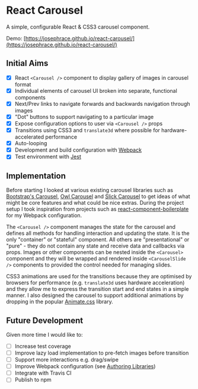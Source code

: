 # React Carousel

A simple, configurable React & CSS3 carousel component.

Demo: [https://josephrace.github.io/react-carousel/](https://josephrace.github.io/react-carousel/)

## Initial Aims

- [x] React `<Carousel />` component to display gallery of images in carousel format
- [x] Individual elements of carousel UI broken into separate, functional components
- [x] Next/Prev links to navigate forwards and backwards navigation through images
- [x] "Dot" buttons to support navigating to a particular image
- [x] Expose configuration options to user via `<Carousel />` props
- [x] Transitions using CSS3 and `translate3d` where possible for hardware-accelerated performance
- [x] Auto-looping
- [x] Development and build configuration with [Webpack](https://webpack.js.org/)
- [x] Test environment with [Jest](https://facebook.github.io/jest/)

## Implementation

Before starting I looked at various existing carousel libraries such as [Bootstrap's Carousel](https://getbootstrap.com/docs/4.0/components/carousel/), [Owl Carousel](https://owlcarousel2.github.io/OwlCarousel2/) and [Slick Carousel](https://kenwheeler.github.io/slick/) to get ideas of what might be core features and what could be nice extras.  During the project setup I took inspiration from projects such as [react-component-boilerplate](https://github.com/survivejs/react-component-boilerplate) for my Webpack configuration.

The `<Carousel />` component manages the state for the carousel and defines all methods for handling interaction and updating the state.  It is the only "container" or "stateful" component.  All others are "presentational" or "pure" - they do not contain any state and receive data and callbacks via props.  Images or other components can be nested inside the `<Carousel>` component and they will be wrapped and rendered inside `<CarouselSlide />` components to provided the control needed for managing slides.

CSS3 animations are used for the transitions because they are optimised by browsers for performance (e.g. `translate3d` uses hardware acceleration) and they allow me to express the transition start and end states in a simple manner.  I also designed the carousel to support additional animations by dropping in the popular [Animate.css](https://github.com/daneden/animate.css) library.

## Future Development

Given more time I would like to:

- [ ] Increase test coverage
- [ ] Improve lazy load implementation to pre-fetch images before transition
- [ ] Support more interactions e.g. drag/swipe
- [ ] Improve Webpack configuration (see [Authoring Libraries](https://webpack.js.org/guides/author-libraries/))
- [ ] Integrate with Travis CI
- [ ] Publish to npm

